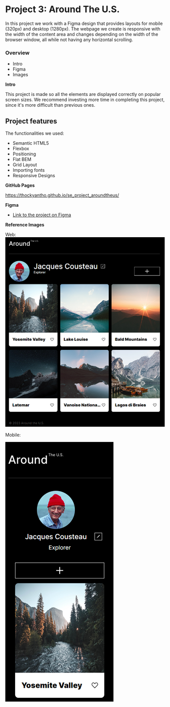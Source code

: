 # Project 3: Around The U.S.

In this project we work with a Figma design that provides layouts for mobile (320px) and desktop (1280px). The webpage we create is responsive with the width of the content area and changes depending on the width of the browser window, all while not having any horizontal scrolling.

### Overview

- Intro
- Figma
- Images

**Intro**

This project is made so all the elements are displayed correctly on popular screen sizes. We recommend investing more time in completing this project, since it's more difficult than previous ones.

## Project features

The functionalities we used:

- Semantic HTML5
- Flexbox
- Positioning
- Flat BEM
- Grid Layout
- Importing fonts
- Responsive Designs

**GitHub Pages**

https://thockyantho.github.io/se_project_aroundtheus/

**Figma**

- [Link to the project on Figma](https://www.figma.com/file/ii4xxsJ0ghevUOcssTlHZv/Sprint-3%3A-Around-the-US?node-id=0%3A1)

**Reference Images**

Web:
![Web Layout](images/Web.png)

Mobile:

![Mobile Lyout](images/Mobile.png)
